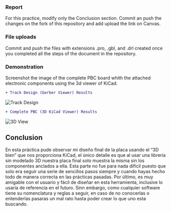 ### Report
For this practice, modify only the Conclusion section. Commit an push the changes on the fork of this repository and add
upload the link on Canvas.

### File uploads
Commit and push the files with extensions .pro, .gbl, and .drl  created once you completed all the steps of the document in the repository.

### Demonstration
Screenshot the image of the complete PBC board whith the attached electronic components using the 3d viewer of KiCad.
```diff
+ Track Design (Gerber Viewer) Results
```
![Track Design](./track_design.png)

```diff
+ Complete PBC (3D KiCad Viewer) Results
```
![3D View](./"PCB-3D_VIEW.png")


## Conclusion

En esta práctica pude observar mi diseño final de la placa usando el “3D bien” que nos proporciona KiCad, el único detalle es que al usar una librería sin modelado 3D nuestra placa final solo muestra la misma sin los componentes anclados a ella. Esta parte no fue para nada difícil puesto que solo era seguir una serie de sencillos pasos siempre y cuando hayas hecho todo de manera correcta en las prácticas pasadas. Por último, es muy amigable con el usuario y fácil de diseñar en esta herramienta, inclusive lo usaría de referencia en el futuro. Sinn embargo, como cualquier software tiene su nomenclatura y reglas a seguir, en caso de no conocerlas o entenderlas pasaras un mal rato hasta poder crear lo que uno esta buscando.  
